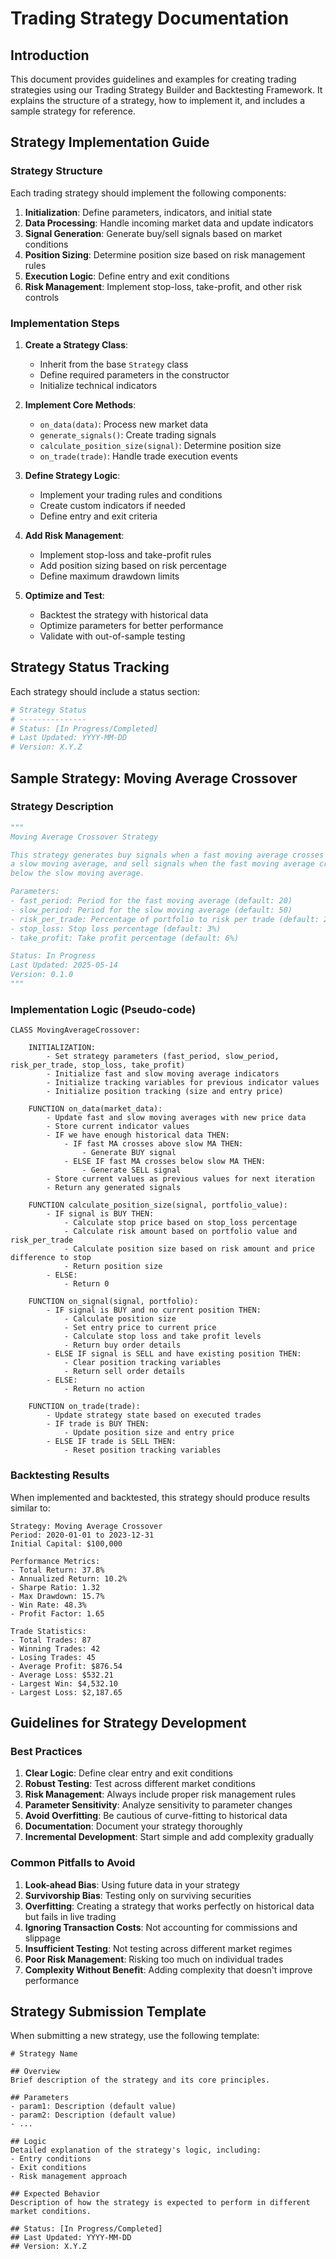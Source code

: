 # Trading Strategy Documentation

## Introduction
This document provides guidelines and examples for creating trading strategies using our Trading Strategy Builder and Backtesting Framework. It explains the structure of a strategy, how to implement it, and includes a sample strategy for reference.

## Strategy Implementation Guide

### Strategy Structure
Each trading strategy should implement the following components:

1. **Initialization**: Define parameters, indicators, and initial state
2. **Data Processing**: Handle incoming market data and update indicators
3. **Signal Generation**: Generate buy/sell signals based on market conditions
4. **Position Sizing**: Determine position size based on risk management rules
5. **Execution Logic**: Define entry and exit conditions
6. **Risk Management**: Implement stop-loss, take-profit, and other risk controls

### Implementation Steps

1. **Create a Strategy Class**:
   - Inherit from the base `Strategy` class
   - Define required parameters in the constructor
   - Initialize technical indicators

2. **Implement Core Methods**:
   - `on_data(data)`: Process new market data
   - `generate_signals()`: Create trading signals
   - `calculate_position_size(signal)`: Determine position size
   - `on_trade(trade)`: Handle trade execution events

3. **Define Strategy Logic**:
   - Implement your trading rules and conditions
   - Create custom indicators if needed
   - Define entry and exit criteria

4. **Add Risk Management**:
   - Implement stop-loss and take-profit rules
   - Add position sizing based on risk percentage
   - Define maximum drawdown limits

5. **Optimize and Test**:
   - Backtest the strategy with historical data
   - Optimize parameters for better performance
   - Validate with out-of-sample testing

## Strategy Status Tracking

Each strategy should include a status section:

```python
# Strategy Status
# ---------------
# Status: [In Progress/Completed]
# Last Updated: YYYY-MM-DD
# Version: X.Y.Z
```

## Sample Strategy: Moving Average Crossover

### Strategy Description

```python
"""
Moving Average Crossover Strategy

This strategy generates buy signals when a fast moving average crosses above
a slow moving average, and sell signals when the fast moving average crosses
below the slow moving average.

Parameters:
- fast_period: Period for the fast moving average (default: 20)
- slow_period: Period for the slow moving average (default: 50)
- risk_per_trade: Percentage of portfolio to risk per trade (default: 2%)
- stop_loss: Stop loss percentage (default: 3%)
- take_profit: Take profit percentage (default: 6%)

Status: In Progress
Last Updated: 2025-05-14
Version: 0.1.0
"""
```

### Implementation Logic (Pseudo-code)

```
CLASS MovingAverageCrossover:
    
    INITIALIZATION:
        - Set strategy parameters (fast_period, slow_period, risk_per_trade, stop_loss, take_profit)
        - Initialize fast and slow moving average indicators
        - Initialize tracking variables for previous indicator values
        - Initialize position tracking (size and entry price)
    
    FUNCTION on_data(market_data):
        - Update fast and slow moving averages with new price data
        - Store current indicator values
        - IF we have enough historical data THEN:
            - IF fast MA crosses above slow MA THEN:
                - Generate BUY signal
            - ELSE IF fast MA crosses below slow MA THEN:
                - Generate SELL signal
        - Store current values as previous values for next iteration
        - Return any generated signals
    
    FUNCTION calculate_position_size(signal, portfolio_value):
        - IF signal is BUY THEN:
            - Calculate stop price based on stop_loss percentage
            - Calculate risk amount based on portfolio value and risk_per_trade
            - Calculate position size based on risk amount and price difference to stop
            - Return position size
        - ELSE:
            - Return 0
    
    FUNCTION on_signal(signal, portfolio):
        - IF signal is BUY and no current position THEN:
            - Calculate position size
            - Set entry price to current price
            - Calculate stop loss and take profit levels
            - Return buy order details
        - ELSE IF signal is SELL and have existing position THEN:
            - Clear position tracking variables
            - Return sell order details
        - ELSE:
            - Return no action
    
    FUNCTION on_trade(trade):
        - Update strategy state based on executed trades
        - IF trade is BUY THEN:
            - Update position size and entry price
        - ELSE IF trade is SELL THEN:
            - Reset position tracking variables
```

### Backtesting Results

When implemented and backtested, this strategy should produce results similar to:

```
Strategy: Moving Average Crossover
Period: 2020-01-01 to 2023-12-31
Initial Capital: $100,000

Performance Metrics:
- Total Return: 37.8%
- Annualized Return: 10.2%
- Sharpe Ratio: 1.32
- Max Drawdown: 15.7%
- Win Rate: 48.3%
- Profit Factor: 1.65

Trade Statistics:
- Total Trades: 87
- Winning Trades: 42
- Losing Trades: 45
- Average Profit: $876.54
- Average Loss: $532.21
- Largest Win: $4,532.10
- Largest Loss: $2,187.65
```

## Guidelines for Strategy Development

### Best Practices

1. **Clear Logic**: Define clear entry and exit conditions
2. **Robust Testing**: Test across different market conditions
3. **Risk Management**: Always include proper risk management rules
4. **Parameter Sensitivity**: Analyze sensitivity to parameter changes
5. **Avoid Overfitting**: Be cautious of curve-fitting to historical data
6. **Documentation**: Document your strategy thoroughly
7. **Incremental Development**: Start simple and add complexity gradually

### Common Pitfalls to Avoid

1. **Look-ahead Bias**: Using future data in your strategy
2. **Survivorship Bias**: Testing only on surviving securities
3. **Overfitting**: Creating a strategy that works perfectly on historical data but fails in live trading
4. **Ignoring Transaction Costs**: Not accounting for commissions and slippage
5. **Insufficient Testing**: Not testing across different market regimes
6. **Poor Risk Management**: Risking too much on individual trades
7. **Complexity Without Benefit**: Adding complexity that doesn't improve performance

## Strategy Submission Template

When submitting a new strategy, use the following template:

```
# Strategy Name

## Overview
Brief description of the strategy and its core principles.

## Parameters
- param1: Description (default value)
- param2: Description (default value)
- ...

## Logic
Detailed explanation of the strategy's logic, including:
- Entry conditions
- Exit conditions
- Risk management approach

## Expected Behavior
Description of how the strategy is expected to perform in different market conditions.

## Status: [In Progress/Completed]
## Last Updated: YYYY-MM-DD
## Version: X.Y.Z
